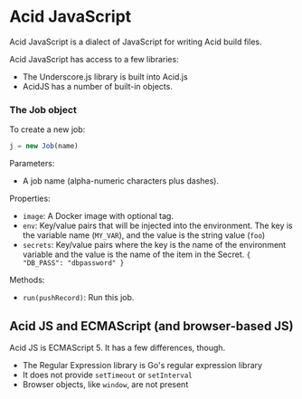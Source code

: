 # Acid JavaScript

Acid JavaScript is a dialect of JavaScript for writing Acid build files.

Acid JavaScript has access to a few libraries:

- The Underscore.js library is built into Acid.js
- AcidJS has a number of built-in objects.

### The Job object

To create a new job:

```javascript
j = new Job(name)
```

Parameters:

- A job name (alpha-numeric characters plus dashes).

Properties:

- `image`: A Docker image with optional tag.
- `env`: Key/value pairs that will be injected into the environment. The key is
  the variable name (`MY_VAR`), and the value is the string value (`foo`)
- `secrets`: Key/value pairs where the key is the name of the environment variable
  and the value is the name of the item in the Secret. `{ "DB_PASS": "dbpassword" }`

Methods:

- `run(pushRecord)`: Run this job.

## Acid JS and ECMAScript (and browser-based JS)

Acid JS is ECMAScript 5. It has a few differences, though.

- The Regular Expression library is Go's regular expression library
- It does not provide `setTimeout` or `setInterval`
- Browser objects, like `window`, are not present
